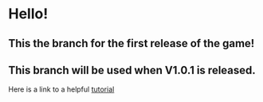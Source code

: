 # Hello!
## This the branch for the first release of the game!
## This branch will be used when V1.0.1 is released.
Here is a link to a helpful [tutorial](https://www.youtube.com/watch?v=Gf8LOFNnils)
